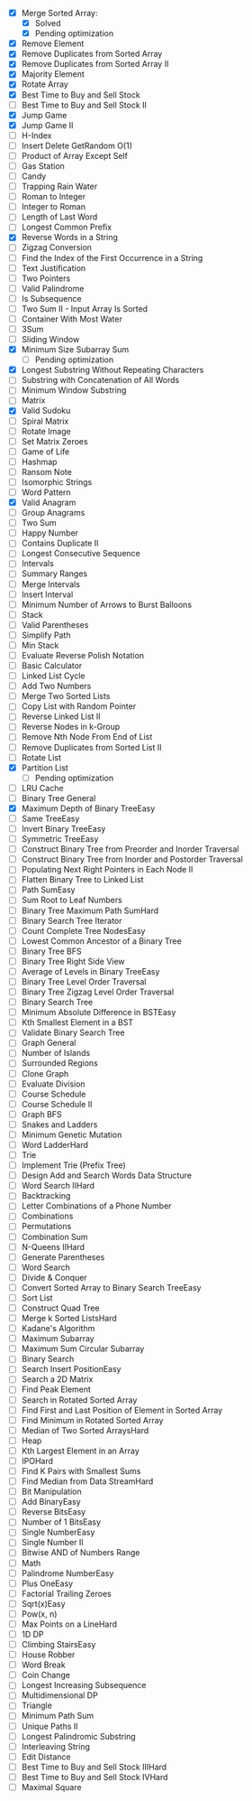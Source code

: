 - [x] Merge Sorted Array:
  - [x] Solved
  - [x] Pending optimization
- [x] Remove Element
- [x] Remove Duplicates from Sorted Array
- [x] Remove Duplicates from Sorted Array II
- [x] Majority Element
- [x] Rotate Array
- [x] Best Time to Buy and Sell Stock
- [ ] Best Time to Buy and Sell Stock II
- [x] Jump Game
- [x] Jump Game II
- [ ] H-Index
- [ ] Insert Delete GetRandom O(1)
- [ ] Product of Array Except Self
- [ ] Gas Station
- [ ] Candy
- [ ] Trapping Rain Water
- [ ] Roman to Integer
- [ ] Integer to Roman
- [ ] Length of Last Word
- [ ] Longest Common Prefix
- [x] Reverse Words in a String
- [ ] Zigzag Conversion
- [ ] Find the Index of the First Occurrence in a String
- [ ] Text Justification
- [ ] Two Pointers
- [ ] Valid Palindrome
- [ ] Is Subsequence
- [ ] Two Sum II - Input Array Is Sorted
- [ ] Container With Most Water
- [ ] 3Sum
- [ ] Sliding Window
- [x] Minimum Size Subarray Sum
  - [ ] Pending optimization
- [x] Longest Substring Without Repeating Characters
- [ ] Substring with Concatenation of All Words
- [ ] Minimum Window Substring
- [ ] Matrix
- [x] Valid Sudoku
- [ ] Spiral Matrix
- [ ] Rotate Image
- [ ] Set Matrix Zeroes
- [ ] Game of Life
- [ ] Hashmap
- [ ] Ransom Note
- [ ] Isomorphic Strings
- [ ] Word Pattern
- [x] Valid Anagram
- [ ] Group Anagrams
- [ ] Two Sum
- [ ] Happy Number
- [ ] Contains Duplicate II
- [ ] Longest Consecutive Sequence
- [ ] Intervals
- [ ] Summary Ranges
- [ ] Merge Intervals
- [ ] Insert Interval
- [ ] Minimum Number of Arrows to Burst Balloons
- [ ] Stack
- [ ] Valid Parentheses
- [ ] Simplify Path
- [ ] Min Stack
- [ ] Evaluate Reverse Polish Notation
- [ ] Basic Calculator
- [ ] Linked List Cycle
- [ ] Add Two Numbers
- [ ] Merge Two Sorted Lists
- [ ] Copy List with Random Pointer
- [ ] Reverse Linked List II
- [ ] Reverse Nodes in k-Group
- [ ] Remove Nth Node From End of List
- [ ] Remove Duplicates from Sorted List II
- [ ] Rotate List
- [x] Partition List
  - [ ] Pending optimization
- [ ] LRU Cache
- [ ] Binary Tree General
- [x] Maximum Depth of Binary TreeEasy
- [ ] Same TreeEasy
- [ ] Invert Binary TreeEasy
- [ ] Symmetric TreeEasy
- [ ] Construct Binary Tree from Preorder and Inorder Traversal
- [ ] Construct Binary Tree from Inorder and Postorder Traversal
- [ ] Populating Next Right Pointers in Each Node II
- [ ] Flatten Binary Tree to Linked List
- [ ] Path SumEasy
- [ ] Sum Root to Leaf Numbers
- [ ] Binary Tree Maximum Path SumHard
- [ ] Binary Search Tree Iterator
- [ ] Count Complete Tree NodesEasy
- [ ] Lowest Common Ancestor of a Binary Tree
- [ ] Binary Tree BFS
- [ ] Binary Tree Right Side View
- [ ] Average of Levels in Binary TreeEasy
- [ ] Binary Tree Level Order Traversal
- [ ] Binary Tree Zigzag Level Order Traversal
- [ ] Binary Search Tree
- [ ] Minimum Absolute Difference in BSTEasy
- [ ] Kth Smallest Element in a BST
- [ ] Validate Binary Search Tree
- [ ] Graph General
- [ ] Number of Islands
- [ ] Surrounded Regions
- [ ] Clone Graph
- [ ] Evaluate Division
- [ ] Course Schedule
- [ ] Course Schedule II
- [ ] Graph BFS
- [ ] Snakes and Ladders
- [ ] Minimum Genetic Mutation
- [ ] Word LadderHard
- [ ] Trie
- [ ] Implement Trie (Prefix Tree)
- [ ] Design Add and Search Words Data Structure
- [ ] Word Search IIHard
- [ ] Backtracking
- [ ] Letter Combinations of a Phone Number
- [ ] Combinations
- [ ] Permutations
- [ ] Combination Sum
- [ ] N-Queens IIHard
- [ ] Generate Parentheses
- [ ] Word Search
- [ ] Divide & Conquer
- [ ] Convert Sorted Array to Binary Search TreeEasy
- [ ] Sort List
- [ ] Construct Quad Tree
- [ ] Merge k Sorted ListsHard
- [ ] Kadane's Algorithm
- [ ] Maximum Subarray
- [ ] Maximum Sum Circular Subarray
- [ ] Binary Search
- [ ] Search Insert PositionEasy
- [ ] Search a 2D Matrix
- [ ] Find Peak Element
- [ ] Search in Rotated Sorted Array
- [ ] Find First and Last Position of Element in Sorted Array
- [ ] Find Minimum in Rotated Sorted Array
- [ ] Median of Two Sorted ArraysHard
- [ ] Heap
- [ ] Kth Largest Element in an Array
- [ ] IPOHard
- [ ] Find K Pairs with Smallest Sums
- [ ] Find Median from Data StreamHard
- [ ] Bit Manipulation
- [ ] Add BinaryEasy
- [ ] Reverse BitsEasy
- [ ] Number of 1 BitsEasy
- [ ] Single NumberEasy
- [ ] Single Number II
- [ ] Bitwise AND of Numbers Range
- [ ] Math
- [ ] Palindrome NumberEasy
- [ ] Plus OneEasy
- [ ] Factorial Trailing Zeroes
- [ ] Sqrt(x)Easy
- [ ] Pow(x, n)
- [ ] Max Points on a LineHard
- [ ] 1D DP
- [ ] Climbing StairsEasy
- [ ] House Robber
- [ ] Word Break
- [ ] Coin Change
- [ ] Longest Increasing Subsequence
- [ ] Multidimensional DP
- [ ] Triangle
- [ ] Minimum Path Sum
- [ ] Unique Paths II
- [ ] Longest Palindromic Substring
- [ ] Interleaving String
- [ ] Edit Distance
- [ ] Best Time to Buy and Sell Stock IIIHard
- [ ] Best Time to Buy and Sell Stock IVHard
- [ ] Maximal Square
